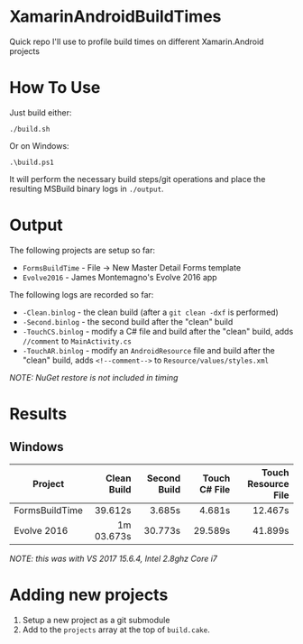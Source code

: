 # XamarinAndroidBuildTimes
Quick repo I'll use to profile build times on different Xamarin.Android projects

# How To Use

Just build either:

    ./build.sh

Or on Windows:

    .\build.ps1

It will perform the necessary build steps/git operations and place the resulting MSBuild binary logs in `./output`.

# Output

The following projects are setup so far:
- `FormsBuildTime` - File -> New Master Detail Forms template
- `Evolve2016` - James Montemagno's Evolve 2016 app

The following logs are recorded so far:
- `-Clean.binlog` - the clean build (after a `git clean -dxf` is performed)
- `-Second.binlog` - the second build after the "clean" build
- `-TouchCS.binlog` - modify a C# file and build after the "clean" build, adds `//comment` to `MainActivity.cs`
- `-TouchAR.binlog` - modify an `AndroidResource` file and build after the "clean" build, adds `<!--comment-->` to `Resource/values/styles.xml`

*NOTE: NuGet restore is not included in timing*

# Results

## Windows

| Project        | Clean Build | Second Build | Touch C# File | Touch Resource File |
| ---            | ---:        | ---:         | ---:          | ---:                |
| FormsBuildTime | 39.612s     | 3.685s       | 4.681s        | 12.467s             |
| Evolve 2016    | 1m 03.673s  | 30.773s      | 29.589s       | 41.899s             |

*NOTE: this was with VS 2017 15.6.4, Intel 2.8ghz Core i7*

# Adding new projects

1. Setup a new project as a git submodule
2. Add to the `projects` array at the top of `build.cake`.